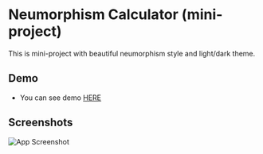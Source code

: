 # Neumorphism Calculator (mini-project)

This is mini-project with beautiful neumorphism style and light/dark theme.

## Demo

- You can see demo [HERE]()

## Screenshots

![App Screenshot](https://i.ibb.co/QbzhK9v/project29.jpg)
